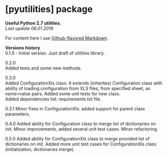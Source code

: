 # [pyutilities] package

**Useful Python 2.7 utilities.**  
*Last update 06.01.2019*

For content here I use 
[Github-flavored Markdown](https://guides.github.com/features/mastering-markdown/).

**Versions history**  
0.1.0 - Initial version. Just draft of utilities library.
  
0.2.0  
Added tests and some new methods.  

0.3.0  
Added ConfigurationXls class. It extends (inherites) Configuration class with ability of
loading configuration from XLS files, from specified sheet, as name=value pairs. Added some
unit tests for new class.  
Added dependencies list: requirements.txt file.

0.3.1
Minor fixes in ConfigurationXls: added support for parent class parameters.

0.4.0
Added ability for Configuration class to merge list of dictionaries on init. Minor improvements,
added several unit test cases. Minor refactoring.

0.5.0
Added ability for ConfigurationXls class to merge provided list of dictionaries on init. Added more 
unit test cases for ConfigurationXls class (initialization, dictionaries merge).